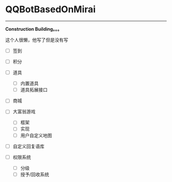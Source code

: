 # QQBotBasedOnMirai

------

**Construction Building。。。** 

这个人很懒，他写了但是没有写

- [ ] 签到
- [ ] 积分
- [ ] 道具
  - [ ] 内置道具
  - [ ] 道具拓展接口

- [ ] 商城
- [ ] 大富翁游戏

  - [ ] 框架
  - [ ] 实现
  - [ ] 用户自定义地图

- [ ] 自定义回复语库
- [ ] 权限系统
  - [ ] 分级
  - [ ] 授予/回收系统

